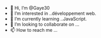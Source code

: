 - 👋 Hi, I’m @Gaye30
- 👀 I’m interested in ..développement web.
- 🌱 I’m currently learning ..JavaScript.
- 💞️ I’m looking to collaborate on ...
- 📫 How to reach me ...

<!---
Gaye30/Gaye30 is a ✨ special ✨ repository because its `README.md` (this file) appears on your GitHub profile.
You can click the Preview link to take a look at your changes.
--->
